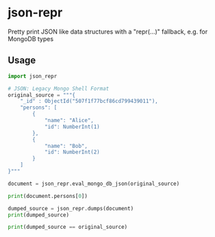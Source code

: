 # json-repr

Pretty print JSON like data structures with a "repr(...)" fallback, e.g. for MongoDB types

## Usage

```python
import json_repr

# JSON: Legacy Mongo Shell Format
original_source = """{
    "_id" : ObjectId("507f1f77bcf86cd799439011"),
    "persons": [
        {
            "name": "Alice",
            "id": NumberInt(1)
        },
        {
            "name": "Bob",
            "id": NumberInt(2)
        }
    ]
}"""

document = json_repr.eval_mongo_db_json(original_source)

print(document.persons[0])

dumped_source = json_repr.dumps(document)
print(dumped_source)

print(dumped_source == original_source)
```
